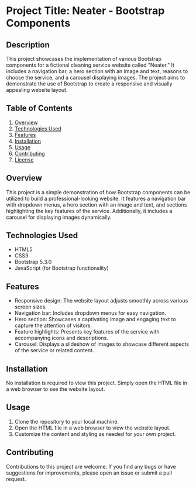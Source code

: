 # Project Title: Neater - Bootstrap Components

## Description
This project showcases the implementation of various Bootstrap components for a fictional cleaning service website called "Neater." It includes a navigation bar, a hero section with an image and text, reasons to choose the service, and a carousel displaying images. The project aims to demonstrate the use of Bootstrap to create a responsive and visually appealing website layout.

## Table of Contents
1. [Overview](#overview)
2. [Technologies Used](#technologies-used)
3. [Features](#features)
4. [Installation](#installation)
5. [Usage](#usage)
6. [Contributing](#contributing)
7. [License](#license)

## Overview
This project is a simple demonstration of how Bootstrap components can be utilized to build a professional-looking website. It features a navigation bar with dropdown menus, a hero section with an image and text, and sections highlighting the key features of the service. Additionally, it includes a carousel for displaying images dynamically.

## Technologies Used
- HTML5
- CSS3
- Bootstrap 5.3.0
- JavaScript (for Bootstrap functionality)

## Features
- Responsive design: The website layout adjusts smoothly across various screen sizes.
- Navigation bar: Includes dropdown menus for easy navigation.
- Hero section: Showcases a captivating image and engaging text to capture the attention of visitors.
- Feature highlights: Presents key features of the service with accompanying icons and descriptions.
- Carousel: Displays a slideshow of images to showcase different aspects of the service or related content.

## Installation
No installation is required to view this project. Simply open the HTML file in a web browser to see the website layout.

## Usage
1. Clone the repository to your local machine.
2. Open the HTML file in a web browser to view the website layout.
3. Customize the content and styling as needed for your own project.

## Contributing
Contributions to this project are welcome. If you find any bugs or have suggestions for improvements, please open an issue or submit a pull request.

